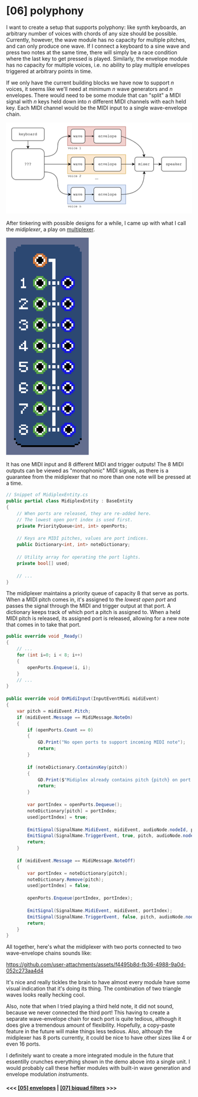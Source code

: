 # \[06\] polyphony

I want to create a setup that supports polyphony: like synth keyboards, an arbitrary number of voices with chords of any size should be possible. Currently, however, the wave module has no capacity for multiple pitches, and can only produce one wave. If I connect a keyboard to a sine wave and press two notes at the same time, there will simply be a race condition where the last key to get pressed is played. Similarly, the envelope module has no capacity for multiple voices, i.e. no ability to play multiple envelopes triggered at arbitrary points in time.

If we only have the current building blocks we have now to support $n$ voices, it seems like we'll need at minimum $n$ wave generators and $n$ envelopes. There would need to be some module that can "split" a MIDI signal with $n$ keys held down into $n$ different MIDI channels with each held key. Each MIDI channel would be the MIDI input to a single wave-envelope chain.

![](../images/polyphony-sketch.png)

After tinkering with possible designs for a while, I came up with what I call the *midiplexer*, a play on [multiplexer](https://en.wikipedia.org/wiki/Multiplexer).

![](../images/midiplex.png)

It has one MIDI input and 8 different MIDI and trigger outputs! The 8 MIDI outputs can be viewed as "monophonic" MIDI signals, as there is a guarantee from the midiplexer that no more than one note will be pressed at a time.

```C#
// Snippet of MidiplexEntity.cs
public partial class MidiplexEntity : BaseEntity
{
	// When ports are released, they are re-added here.
	// The lowest open port index is used first.
	private PriorityQueue<int, int> openPorts;

	// Keys are MIDI pitches, values are port indices.
	public Dictionary<int, int> noteDictionary;

	// Utility array for operating the port lights.
	private bool[] used;

    // ...
}
```

The midiplexer maintains a priority queue of capacity 8 that serve as ports. When a MIDI pitch comes in, it's assigned to the *lowest open port* and passes the signal through the MIDI and trigger output at that port. A dictionary keeps track of which port a pitch is assigned to. When a held MIDI pitch is released, its assigned port is released, allowing for a new note that comes in to take that port.

```C#
public override void _Ready()
{
    // ...
    for (int i=0; i < 8; i++)
    {
        openPorts.Enqueue(i, i);
    }
    // ...
}

public override void OnMidiInput(InputEventMidi midiEvent)
{
    var pitch = midiEvent.Pitch;
    if (midiEvent.Message == MidiMessage.NoteOn)
    {
        if (openPorts.Count == 0)
        {
            GD.Print("No open ports to support incoming MIDI note");
            return;
        }

        if (noteDictionary.ContainsKey(pitch))
        {
            GD.Print($"Midiplex already contains pitch {pitch} on port {noteDictionary[pitch]}");
            return;
        }

        var portIndex = openPorts.Dequeue();
        noteDictionary[pitch] = portIndex;
        used[portIndex] = true;

        EmitSignal(SignalName.MidiEvent, midiEvent, audioNode.nodeId, portIndex);
        EmitSignal(SignalName.TriggerEvent, true, pitch, audioNode.nodeId, portIndex);
        return;
    }

    if (midiEvent.Message == MidiMessage.NoteOff)
    {
        var portIndex = noteDictionary[pitch];
        noteDictionary.Remove(pitch);
        used[portIndex] = false;

        openPorts.Enqueue(portIndex, portIndex);

        EmitSignal(SignalName.MidiEvent, midiEvent, portIndex);
        EmitSignal(SignalName.TriggerEvent, false, pitch, audioNode.nodeId, portIndex);
        return;
    }
}
```

All together, here's what the midiplexer with two ports connected to two wave-envelope chains sounds like:

https://github.com/user-attachments/assets/f4495b8d-fb36-4988-9a0d-052c273aa4d4

It's nice and really tickles the brain to have almost every module have some visual indication that it's doing its thing. The combination of two triangle waves looks really hecking cool.

Also, note that when I tried playing a third held note, it did not sound, because we never connected the third port! This having to create a separate wave-envelope chain for each port is quite tedious, although it does give a tremendous amount of flexibility. Hopefully, a copy-paste feature in the future will make things less tedious. Also, although the midiplexer has 8 ports currently, it could be nice to have other sizes like 4 or even 16 ports.

I definitely want to create a more integrated module in the future that essentilly crunches everything shown in the demo above into a single unit. I would probably call these heftier modules with built-in wave generation and envelope modulation *instruments*.

#### <<< [\[05\] envelopes](./05_envelopes.md) | [\[07\] biquad filters](./07_biquad-filters.md) >>>
